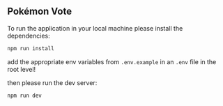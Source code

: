 ## Pokémon Vote

To run the application in your local machine please install the dependencies:
```bash
npm run install
```
add the appropriate env variables from `.env.example` in an `.env` file in the root level!

then please run the dev server:

```bash
npm run dev
```
